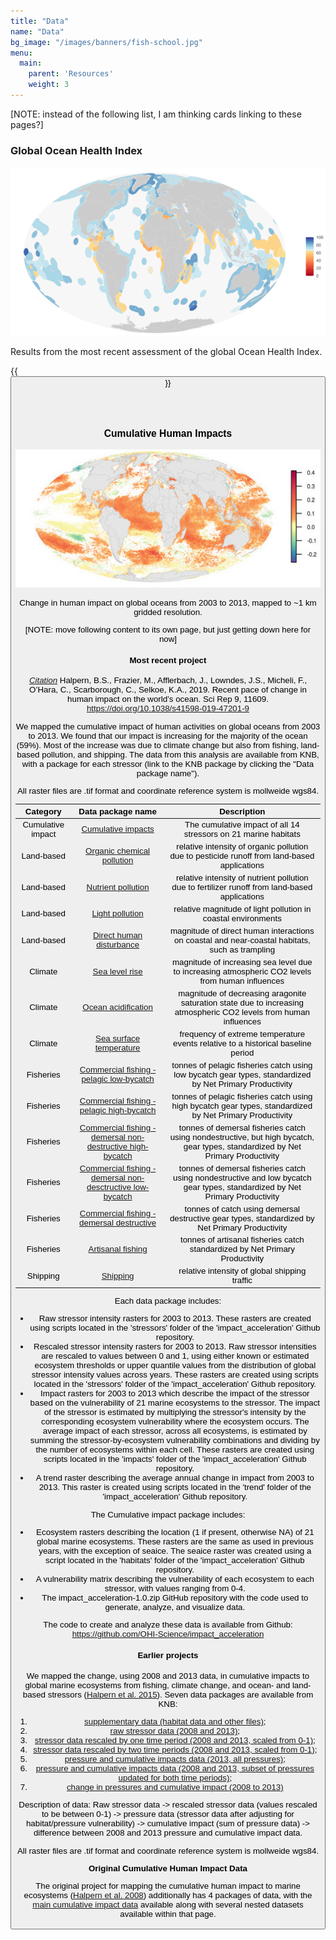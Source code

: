 ```yaml
---
title: "Data"
name: "Data"
bg_image: "/images/banners/fish-school.jpg"
menu:
  main:
    parent: 'Resources'
    weight: 3
---
```


[NOTE: instead of the following list, I am thinking cards linking to these pages?]

### Global Ocean Health Index

![Infographic](/images/infographs/global_map_Index_2020_mol.png)

Results from the most recent assessment of the global Ocean Health Index. 

{{<button text="Download data" link="data/scores.csv" >}}

<br>
<br>

### Cumulative Human Impacts
![Infographic](/images/infographs/trends_cumulative_impact.jpg)

Change in human impact on global oceans from 2003 to 2013, mapped to ~1 km gridded resolution.

[NOTE: move following content to its own page, but just getting down here for now]

#### Most recent project

*[Citation](https://www.nature.com/articles/s41598-019-47201-9)*
Halpern, B.S., Frazier, M., Afflerbach, J., Lowndes, J.S., Micheli, F., O’Hara, C., Scarborough, C., Selkoe, K.A., 2019. Recent pace of change in human impact on the world’s ocean. Sci Rep 9, 11609. https://doi.org/10.1038/s41598-019-47201-9


We mapped the cumulative impact of human activities on global oceans from 2003 to 2013.  We found that our impact is increasing for the majority of the ocean (59%). Most of the increase was due to climate change but also from fishing, land-based pollution, and shipping.  The data from this analysis are available from KNB, with a package for each stressor (link to the KNB package by clicking the "Data package name"). 

All raster files are .tif format and coordinate reference system is mollweide wgs84. 


Category  | Data package name   | Description   
----------------- | ----------------- | -----------------
Cumulative impact | [Cumulative impacts](https://knb.ecoinformatics.org/view/doi:10.5063/F12B8WBS)  |The cumulative impact of all 14 stressors on 21 marine habitats 
Land-based | [Organic chemical pollution](https://knb.ecoinformatics.org/view/resource_map_doi:10.5063/F12805ZF) |  relative intensity of organic pollution due to pesticide runoff from land-based applications 
Land-based | [Nutrient pollution](https://knb.ecoinformatics.org/view/resource_map_doi:10.5063/F1610XPS) | relative intensity of nutrient pollution due to fertilizer runoff from land-based applications
Land-based | [Light pollution](https://knb.ecoinformatics.org/view/resource_map_doi:10.5063/F1SQ8XQF) | relative magnitude of light pollution in coastal environments  
Land-based | [Direct human disturbance](https://knb.ecoinformatics.org/view/resource_map_doi:10.5063/F1XG9PGM) | magnitude of direct human interactions on coastal and near-coastal habitats, such as trampling 
Climate | [Sea level rise](https://knb.ecoinformatics.org/view/resource_map_doi:10.5063/F1377727) | magnitude of increasing sea level due to increasing atmospheric CO2 levels from human influences 
Climate | [Ocean acidification](https://knb.ecoinformatics.org/view/resource_map_doi:10.5063/F1707ZRQ) | magnitude of decreasing aragonite saturation state due to increasing atmospheric CO2 levels from human influences  
Climate | [Sea surface temperature](https://knb.ecoinformatics.org/view/resource_map_doi:10.5063/F1BP014N) | frequency of extreme temperature events relative to a historical baseline period 
Fisheries | [Commercial fishing - pelagic low-bycatch](https://knb.ecoinformatics.org/view/resource_map_doi:10.5063/F19S1PCR) | tonnes of pelagic fisheries catch using low bycatch gear types, standardized by Net Primary Productivity  
Fisheries | [Commercial fishing - pelagic high-bycatch](https://knb.ecoinformatics.org/view/resource_map_doi:10.5063/F1FF3QPR) | tonnes of pelagic fisheries catch using high bycatch gear types, standardized by Net Primary Productivity  
Fisheries | [Commercial fishing - demersal non-destructive high-bycatch](https://knb.ecoinformatics.org/view/resource_map_doi:10.5063/F1K64GC1) | tonnes of demersal fisheries catch using nondestructive, but high bycatch, gear types, standardized by Net Primary Productivity 
Fisheries | [Commercial fishing - demersal non-desctructive low-bycatch](https://knb.ecoinformatics.org/view/resource_map_doi:10.5063/F1PZ574W) | tonnes of demersal fisheries catch using nondestructive and low bycatch gear types, standardized by Net Primary Productivity 
Fisheries | [Commercial fishing - demersal destructive](https://knb.ecoinformatics.org/view/resource_map_doi:10.5063/F1TQ5ZVT) | tonnes of catch using demersal destructive gear types, standardized by Net Primary Productivity 
Fisheries | [Artisanal fishing](https://knb.ecoinformatics.org/view/resource_map_doi:10.5063/F1ZG6QKJ) | tonnes of artisanal fisheries catch standardized by Net Primary Productivity 
Shipping | [Shipping](https://knb.ecoinformatics.org/view/resource_map_doi:10.5063/F1NZ85ZN) | relative intensity of global shipping traffic  

Each data package includes:

- Raw stressor intensity rasters for 2003 to 2013. These rasters are created using scripts located in the 'stressors' folder of the 'impact_acceleration' Github repository.
- Rescaled stressor intensity rasters for 2003 to 2013. Raw stressor intensities are rescaled to values between 0 and 1, using either known or estimated ecosystem thresholds or upper quantile values from the distribution of global stressor intensity values across years. These rasters are created using scripts located in the 'stressors' folder of the 'impact_acceleration' Github repository.
- Impact rasters for 2003 to 2013 which describe the impact of the stressor based on the vulnerability of 21 marine ecosystems to the stressor. The impact of the stressor is estimated by multiplying the stressor's intensity by the corresponding ecosystem vulnerability where the ecosystem occurs. The average impact of each stressor, across all ecosystems, is estimated by summing the stressor-by-ecosystem vulnerability combinations and dividing by the number of ecosystems within each cell. These rasters are created using scripts located in the 'impacts' folder of the 'impact_acceleration' Github repository.
- A trend raster describing the average annual change in impact from 2003 to 2013. This raster is created using scripts located in the 'trend' folder of the 'impact_acceleration' Github repository.

The Cumulative impact package includes:

- Ecosystem rasters describing the location (1 if present, otherwise NA) of 21 global marine ecosystems. These rasters are the same as used in previous years, with the exception of seaice. The seaice raster was created using a script located in the 'habitats' folder of the 'impact_acceleration' Github repository.
- A vulnerability matrix describing the vulnerability of each ecosystem to each stressor, with values ranging from 0-4.
- The impact_acceleration-1.0.zip GitHub repository with the code used to generate, analyze, and visualize data.

The code to create and analyze these data is available from Github: https://github.com/OHI-Science/impact_acceleration

#### Earlier projects
We mapped the change, using 2008 and 2013 data, in cumulative impacts to global marine ecosystems  from fishing, climate change, and ocean- and land-based stressors ([Halpern et al. 2015](https://www.nature.com/articles/ncomms8615)). Seven data packages are available from KNB:

1. [supplementary data (habitat data and other files)](https://knb.ecoinformatics.org/#view/doi:10.5063/F19Z92TW); 
2. [raw stressor data (2008 and 2013)](https://knb.ecoinformatics.org/#view/doi:10.5063/F1S180FS); 
3. [stressor data rescaled by one time period (2008 and 2013, scaled from 0-1)](https://knb.ecoinformatics.org/#view/doi:10.5063/F1DR2SDD); 
4. [stressor data rescaled by two time periods (2008 and 2013, scaled from 0-1)](https://knb.ecoinformatics.org/#view/doi:10.5063/F19021PC); 
5. [pressure and cumulative impacts data (2013, all pressures)](https://knb.ecoinformatics.org/#view/doi:10.5063/F15718ZN); 
6. [pressure and cumulative impacts data (2008 and 2013, subset of pressures updated for both time periods)](https://knb.ecoinformatics.org/#view/doi:10.5063/F11J97N3); 
7. [change in pressures and cumulative impact (2008 to 2013)](https://knb.ecoinformatics.org/#view/doi:10.5063/F1WS8R5T) 

Description of data: 
Raw stressor data -> 
rescaled stressor data (values rescaled to be between 0-1) -> 
pressure data (stressor data after adjusting for habitat/pressure vulnerability) -> 
cumulative impact (sum of pressure data) -> 
difference between 2008 and 2013 pressure and cumulative impact data. 

All raster files are .tif format and coordinate reference system is mollweide wgs84. 


**Original Cumulative Human Impact Data**

The original project for mapping the cumulative human impact to marine ecosystems ([Halpern et al. 2008](https://science.sciencemag.org/content/319/5865/948.abstract)) additionally has 4 packages of data, with the [main cumulative impact data](https://knb.ecoinformatics.org/view/doi%3A10.5063%2FF19C6VN5) available along with several nested datasets available within that page.

